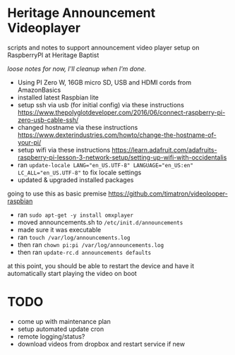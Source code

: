 # Heritage Announcement Videoplayer
scripts and notes to support announcement video player setup on RaspberryPI at Heritage Baptist 

_loose notes for now, I'll cleanup when I'm done._

- Using PI Zero W, 16GB micro SD, USB and HDMI cords from AmazonBasics
- installed latest Raspbian lite
- setup ssh via usb (for initial config) via these instructions https://www.thepolyglotdeveloper.com/2016/06/connect-raspberry-pi-zero-usb-cable-ssh/
- changed hostname via these instructions https://www.dexterindustries.com/howto/change-the-hostname-of-your-pi/
- setup wifi via these instructions https://learn.adafruit.com/adafruits-raspberry-pi-lesson-3-network-setup/setting-up-wifi-with-occidentalis
- ran `update-locale LANG="en_US.UTF-8" LANGUAGE="en_US:en" LC_ALL="en_US.UTF-8"` to fix locale settings
- updated & upgraded installed packages

going to use this as basic premise https://github.com/timatron/videolooper-raspbian

- ran `sudo apt-get -y install omxplayer`
- moved announcements.sh to `/etc/init.d/announcements`
- made sure it was executable
- ran `touch /var/log/announcements.log`
- then ran `chown pi:pi /var/log/announcements.log`
- then ran `update-rc.d announcements defaults`

at this point, you should be able to restart the device and have it automatically start playing the video on boot

# TODO

- come up with maintenance plan
- setup automated update cron
- remote logging/status?
- download videos from dropbox and restart service if new
